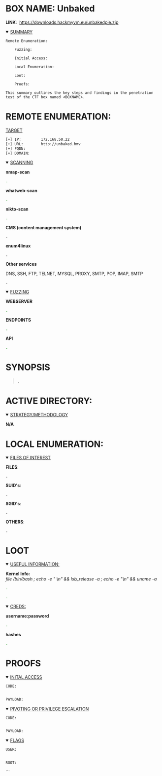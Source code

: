 # BOX NAME: Unbaked

**LINK**:  https://downloads.hackmyvm.eu/unbakedpie.zip

<details open="open"><summary><ins>SUMMARY</ins></summary>

```
Remote Enumeration:

    Fuzzing:

    Initial Access:
        
    Local Enumeration:
        
    Loot:

    Proofs:
        
This summary outlines the key steps and findings in the penetration test of the CTF box named <BOXNAME>.
```


</details>

# REMOTE ENUMERATION:

<ins>TARGET</ins>

```bash
[+] IP:         172.168.50.22
[+] URL:        http://unbaked.hmv
[+] FQDN:       
[+] DOMAIN:
```

<details open="open"><summary><ins>SCANNING</ins></summary>

**nmap-scan**

```bash
.

```

**whatweb-scan**

```bash
.

```

**nikto-scan**

```bash
.

```

**CMS (content management system)**

```
.

```

**enum4linux**

```
.

```

**Other services**

DNS, SSH, FTP, TELNET, MYSQL, PROXY, SMTP, POP, IMAP, SMTP

```
.

```
</details>
<details open="open"><summary><ins>FUZZING</ins></summary>

**WEBSERVER**

```bash
.

```

**ENDPOINTS**

```bash
.

```

**API**

```bash
.

```

# SYNOPSIS

> .


</details>

# ACTIVE DIRECTORY:

<details open="open"><summary><ins>STRATEGY/METHODOLOGY</ins></summary>

**N/A**


</details>

# LOCAL ENUMERATION:

<details open="open"><summary><ins>FILES OF INTEREST</ins></summary>

**FILES**:

```
.

```

**SUID's**:

```
.

```

**SGID's**:

```
.

```

**OTHERS**:

```
.

```
</details>

# LOOT

<details open="open"><summary><ins>USEFUL INFORMATION:</ins></summary>

**Kernel Info:**  
*file /bin/bash ; echo -e " \\n" && lsb_release -a ; echo -e "\\n" && uname -a*

```bash
.

```

```bash
.

```
</details>
<details open="open"><summary><ins>CREDS:</ins></summary>

**username:password**

```bash
.

```

**hashes**

```bash
.

```
</details>

# PROOFS

<details open="open"><summary><ins>INITAL ACCESS</ins></summary>

```bash
CODE:


PAYLOAD:

```
</details>
<details open="open"><summary><ins>PIVOTING OR PRIVILEGE ESCALATION</ins></summary>

```bash
CODE:


PAYLOAD:

```
</details>
<details open="open"><summary><ins>FLAGS</ins></summary>

```bash
USER:


ROOT:

```
</details>
```


</details>